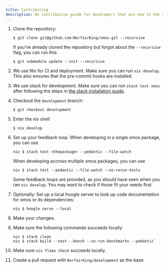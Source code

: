 ```yaml
---
title: Contributing
description: An contribution guide for developers that are new to the smos project
---
```



1. Clone the repository:

   ```
   $ git clone git@github.com:NorfairKing/smos.git --recursive
   ```

   If you've already cloned the repository but forgot about the `--recursive` flag, you can run this:

   ```
   $ git submodule update --init --recursive
   ```

1. We use Nix for CI and deployment.
   Make sure you can run `nix develop`.
   This also ensures that the pre-commit hooks are installed.
1. We use stack for development.
   Make sure you can run `stack test smos` after following the steps in [the stack installation guide](/installation/stack). 
1. Checkout the `development` branch:

   ```
   $ git checkout development
   ```

1. Enter the nix shell

   ```
   $ nix develop
   ```

1. Set up your feedback loop.
   When developing in a single smos package, you can use

   ```
   nix $ stack test <thepackage> --pedantic --file-watch
   ```

   When developing accross multiple smos packages, you can use

   ```
   nix $ stack test --pedantic --file-watch --no-rerun-tests
   ```

   Some feedback loops are provided, as you should have seen when you ran `nix develop`.
   You may want to check if those fit your needs first.

1. Optionally: Set up a local hoogle server to look up code documentation for smos or its dependencies:

   ```
   nix $ hoogle serve --local
   ```

1. Make your changes.

1. Make sure the following commands succeeds locally:

   ```
   nix $ stack clean
   nix $ stack build --test --bench --no-run-benchmarks --pedantic`
   ```

1. Make sure `nix flake check` succeeds locally.

1. Create a pull request with `NorfairKing/development` as the base.
